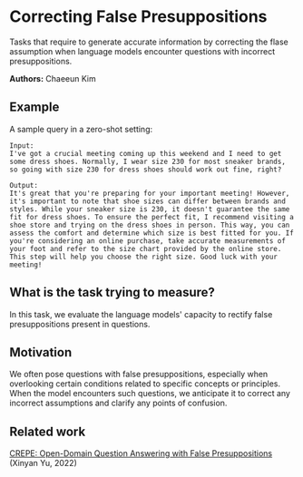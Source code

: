# Correcting False Presuppositions

Tasks that require to generate accurate information by correcting the flase assumption when language models encounter questions with incorrect presuppositions.

**Authors:** Chaeeun Kim

## Example

A sample query in a zero-shot setting:

```
Input:
I've got a crucial meeting coming up this weekend and I need to get some dress shoes. Normally, I wear size 230 for most sneaker brands, so going with size 230 for dress shoes should work out fine, right?

Output:
It's great that you're preparing for your important meeting! However, it's important to note that shoe sizes can differ between brands and styles. While your sneaker size is 230, it doesn't guarantee the same fit for dress shoes. To ensure the perfect fit, I recommend visiting a shoe store and trying on the dress shoes in person. This way, you can assess the comfort and determine which size is best fitted for you. If you're considering an online purchase, take accurate measurements of your foot and refer to the size chart provided by the online store. This step will help you choose the right size. Good luck with your meeting!
```

## What is the task trying to measure?

In this task, we evaluate the language models' capacity to rectify false presuppositions present in questions.

## Motivation

We often pose questions with false presuppositions, especially when overlooking certain conditions related to specific concepts or principles. When the model encounters such questions, we anticipate it to correct any incorrect assumptions and clarify any points of confusion. 

## Related work

[CREPE: Open-Domain Question Answering with False Presuppositions](https://arxiv.org/pdf/2211.17257.pdf) (Xinyan Yu, 2022)
